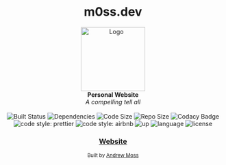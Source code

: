 <h1 align="center">m0ss.dev</h1>

<div align="center">
  <img src="https://m0ss.blob.core.windows.net/media/m0ss_v1.svg" alt="Logo" width="150" height="150"/>
</div>
<div align="center">
  <strong>Personal Website</strong>
</div>
<div align="center">
  <i>A compelling tell all</i>
</div>

<br />

<div align="center">
  <!--CircleCI Build -->
  <a>
    <img src="https://img.shields.io/circleci/build/github/agmoss/m0ss/master" alt="Built Status">
  </a>
  <!-- Dependencies -->
  <a>
    <img src="https://img.shields.io/david/agmoss/m0ss" alt="Dependencies" />
  </a>
  <!-- Size -->
  <a>
    <img src="https://img.shields.io/github/languages/code-size/agmoss/m0ss" alt="Code Size" />
  </a>
  <!-- Repo Size -->
  <a>
    <img src="https://img.shields.io/github/repo-size/agmoss/m0ss" alt="Repo Size" />
  </a>
  <!-- Codacy Badge -->
  <a>
    <img src="https://api.codacy.com/project/badge/Grade/0fa8e922aca544ae90e535e5d684e181" alt="Codacy Badge" />
  </a>
  <!-- Style -->
  <a>
    <img alt="code style: prettier" src="https://img.shields.io/badge/code_style-prettier-ff69b4.svg?style=flat-square">
  </a>
  <!-- Airbnb -->
  <a>
    <img alt="code style: airbnb" src="https://badgen.net/badge/code%20style/Airbnb/ff5a5f?icon=airbnb">
  </a>
    <!-- Up -->
  <a>
    <img alt="up" src="https://img.shields.io/website?down_color=lightgrey&down_message=offline&up_color=blue&up_message=online&url=https%3A%2F%2Fm0ss.dev%2F">
  </a>
  <!-- Language -->
  <a>
    <img alt="language" src="https://img.shields.io/github/languages/top/agmoss/m0ss">
  </a>
    <!-- License -->
  <a>
    <img alt="license" src="https://img.shields.io/github/license/agmoss/m0ss">
  </a>
</div>

<div align="center">
  <h3>
    <a href="https://m0ss.dev/">
      Website
    </a>
  </h3>
</div>

<div align="center">
  <sub>Built by
  <a href="https://github.com/agmoss">Andrew Moss</a>
</div>
